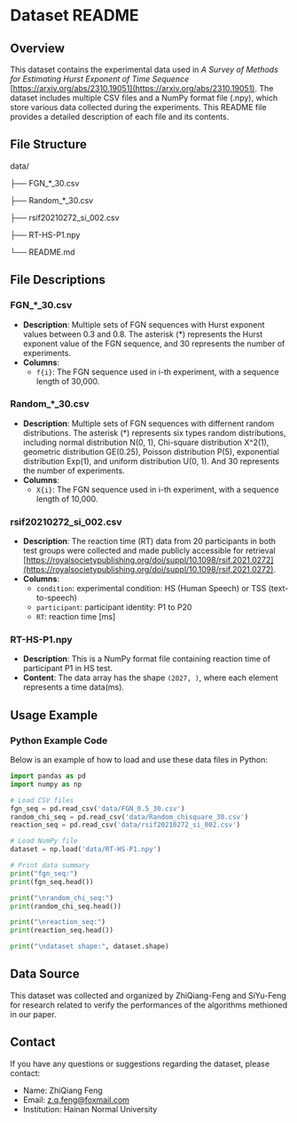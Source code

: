 # Dataset README

## Overview
This dataset contains the experimental data used in *A Survey of Methods for Estimating Hurst Exponent of Time Sequence* [https://arxiv.org/abs/2310.19051](https://arxiv.org/abs/2310.19051). The dataset includes multiple CSV files and a NumPy format file (.npy), which store various data collected during the experiments. This README file provides a detailed description of each file and its contents.

## File Structure

data/

├── FGN_*_30.csv

├── Random_*_30.csv

├── rsif20210272_si_002.csv

├── RT-HS-P1.npy

└── README.md

## File Descriptions

### FGN_*_30.csv

- **Description**: Multiple sets of FGN sequences with Hurst exponent values between 0.3 and 0.8. The asterisk (*) represents the Hurst exponent value of the FGN sequence, and 30 represents the number of experiments.
- **Columns**:
  - `f{i}`: The FGN sequence used in i-th experiment, with a sequence length of 30,000.

### Random_*_30.csv

- **Description**: Multiple sets of FGN sequences with differnent random distributions. The asterisk (*) represents six types random distributions, including normal distribution N(0, 1), Chi-square distribution X^2(1), geometric distribution GE(0.25), Poisson distribution P(5), exponential distribution Exp(1), and uniform distribution U(0, 1). And 30 represents the number of experiments.
- **Columns**:
  - `X{i}`: The FGN sequence used in i-th experiment, with a sequence length of 10,000.

### rsif20210272_si_002.csv
- **Description**: The reaction time (RT) data from 20 participants in both test groups were collected and made publicly accessible for retrieval [https://royalsocietypublishing.org/doi/suppl/10.1098/rsif.2021.0272](https://royalsocietypublishing.org/doi/suppl/10.1098/rsif.2021.0272).
- **Columns**:
  - `condition`: experimental condition: HS (Human Speech) or TSS (text-to-speech)
  - `participant`: participant identity: P1 to P20
  - `RT`: reaction time [ms]

### RT-HS-P1.npy
- **Description**: This is a NumPy format file containing reaction time of participant P1 in HS test.
- **Content**: The data array has the shape `(2027, )`, where each element represents a time data(ms).

## Usage Example

### Python Example Code
Below is an example of how to load and use these data files in Python:

```python
import pandas as pd
import numpy as np

# Load CSV files
fgn_seq = pd.read_csv('data/FGN_0.5_30.csv')
random_chi_seq = pd.read_csv('data/Random_chisquare_30.csv')
reaction_seq = pd.read_csv('data/rsif20210272_si_002.csv')

# Load NumPy file
dataset = np.load('data/RT-HS-P1.npy')

# Print data summary
print("fgn_seq:")
print(fgn_seq.head())

print("\nrandom_chi_seq:")
print(random_chi_seq.head())

print("\nreaction_seq:")
print(reaction_seq.head())

print("\ndataset shape:", dataset.shape)
```

## Data Source
This dataset was collected and organized by ZhiQiang-Feng and SiYu-Feng for research related to verify the performances of the algorithms methioned in our paper.

## Contact
If you have any questions or suggestions regarding the dataset, please contact:

- Name: ZhiQiang Feng
- Email: z.q.feng@foxmail.com
- Institution: Hainan Normal University

